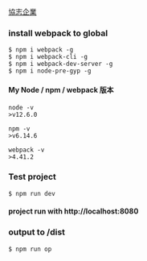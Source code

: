 [協志企業](https://www.shyechih.com/)

### install webpack to global

```
$ npm i webpack -g
$ npm i webpack-cli -g
$ npm i webpack-dev-server -g
$ npm i node-pre-gyp -g
```

#### My Node / npm / webpack 版本

```
node -v
>v12.6.0

npm -v
>v6.14.6

webpack -v
>4.41.2
```

### Test project

```
$ npm run dev
```

#### project run with http://localhost:8080

### output to /dist

```
$ npm run op
```
